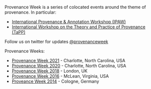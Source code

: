 Provenance Week is a series of colocated events around the theme of provenance. In particular:
* [International Provenance & Annotation Workshop (IPAW)](http://ipaw.info)
* [International Workshop on the Theory and Practice of Provenance (TaPP)](https://www.usenix.org/conferences/byname/186)

Follow us on twitter for updates [@provenanceweek](https://twitter.com/provenanceweek)

Provenance Weeks:
* [Provenance Week 2021](https://provenanceweek.org/2021/) - Charlotte, North Carolina, USA 
* [Provenance Week 2020](https://provenanceweek.org/2020/) - Charlotte, North Carolina, USA 
* [Provenance Week 2018](https://web.archive.org/web/20190831143434/http://provenanceweek2018.org/) - London, UK 
* [Provenance Week 2016](http://www2.mitre.org/public/provenance2016/) - McLean, Virginia, USA
* [Proveance Week 2014](http://provenanceweek.dlr.de) - Cologne, Germany
